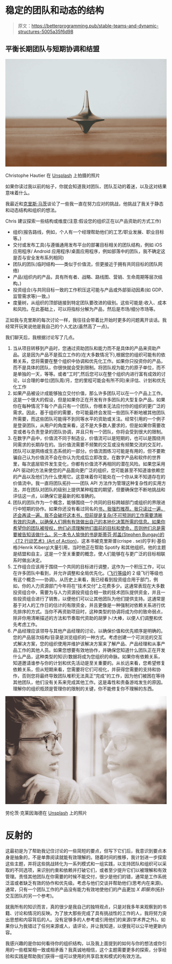 # 稳定的团队和动态的结构

> 原文：<https://betterprogramming.pub/stable-teams-and-dynamic-structures-5005a35f6d98>

## 平衡长期团队与短期协调和结盟

![](img/6b4a8c6e7bdfb1130ea80eceb60c38e5.png)

Christophe Hautier 在 [Unsplash](https://unsplash.com/s/photos/balance?utm_source=unsplash&utm_medium=referral&utm_content=creditCopyText) 上拍摄的照片

如果你读过我以前的帖子，你就会知道我对团队、团队互动的着迷，以及这对结果意味着什么。

我最近和[克里斯·马茨](https://twitter.com/papachrismatts)谈论了一些我一直在努力应对的挑战，他挑战了我关于静态和动态结构和组织的想法。

Chris 建议探索一些结构或维度(注意:假设您的组织正在以产品资助的方式工作)

*   组织(报告路线，例如，个人有一个经理帮助他们的工艺/职业发展、职业目标等。)
*   交付或发布工具(与遵循通用发布平台的部署目标相关的团队结构，例如 iOS 应用程序/ Android 应用程序/桌面应用程序，例如部落中的团队，我不确定这是否与安全发布系列相同)
*   团队的团队(临时结构——类似于价值流，但更接近于拥有共同目标的团队网络)
*   产品(组织内的产品，具有所有者、战略、路线图、营销、生命周期等层次结构。)
*   投资组合(与共同目标一致的工作积压这可能与产品或外部驱动因素(如 GDP、监管需求等)一致。)
*   度量树，从组织的顶部链接到特定团队要改进的级别。这些可能是:收入、成本和风险。在此基础上，可以将指标分解为产品，然后是市场/细分市场等。

正如我与克里斯的每次讨论一样，我往往会带着比开始时更多的问题离开谈话。我经常开玩笑说他是我自己的个人尤达(虽然高了一点)。

我们聊天后，我根据讨论写了几点。

1.  当从项目转移到产品时，您通过资助团队和能力而不是具体的产品来资助产品。这是因为产品不是孤立工作的(在大多数情况下),根据您的组织可能有的依赖关系，您将需要在整个组织中协调和优先化工作。如果你只投资你的产品，而不是具体的团队，你很快就会受到限制。将团队视为能力的原子单位，而不是单独的一天，等等。或者“工时”,然后您可以在整个组织内进行富有成效的讨论，以合理的单位(团队周/月，您的里程可能会有所不同)来评估、计划和优先化工作
2.  如果产品被设计成能够独立交付价值，那么许多团队可以在一个产品上工作。这是一个很大的假设，但是如果你正在开发有许多团队的大型复杂产品，如果你在每种情况下每个产品只有一个团队，你根本无法应付你的组织的更广泛的需求。因此，基于组织的需要，你可能最终会发现一些团队不断地被其他团队所需要，而这些团队可能得不到同等水平的资助或关注。经常引用的一个例子是登录团队，从用户的角度来看，这不是大多数人要求的，但是如果你需要改变或者与负责登录的团队协调，并且只有一个团队，你将会受到很大的限制。
3.  在数字产品中，价值流不同于制造业，价值流可以是短期的，也可以是围绕共同需求的长期存在的。当价值流需要不频繁的交互或没有频繁交流的交互时，团队可以是网络或生态系统的一部分。价值流图练习可能是有用的，但不要欺骗自己认为价值流不会在你认为完成后立即改变。在数字产品和软件的世界里，每次底层软件发生变化，你都有价值流不再相同的潜在风险。如果您采用 API 驱动的方法来使您的产品面向更广泛的组织，您可能甚至不知道谁依赖您的产品以及他们为什么使用它。这意味着你可能处在一个你从来不知道存在的价值流中。我一直将团队拓扑——团队 API 方法作为管理这种复杂性的实用方法，并在团队对团队的级别上提供某种程度的期望，但要确保您不断地挑战和评估这一点，以确保它是最新的和准确的。
4.  团队的团队作为一个概念，能够围绕一个共同的目标跨越部门或组织的界限进行中短期的协作。如果你还没有看过同名的[书，我强烈推荐。我只读过一遍，还会再读一遍。我不会破坏这本书，但前提是复杂/不可预测的工作需要清晰有效的沟通，以确保人们拥有有效做出自己的本地化决策所需的信息。如果你希望你的团队被授权，他们必须理解他们面前的目标和使命，否则他们总是需要被告知该做什么。另一本令人愉快的书是斯蒂芬·邦盖(Stephen Bungay)的《T2 行动艺术》(Art of Action)](https://www.mcchrystalgroup.com/library/team-teams-new-rules-engagement-complex-world/)，这本书被克里斯普(crispe . se)的亨利·基伯格(Henrik Kiberg)大量引用，当时他正在帮助 Spotify 和其他组织。他的主题是结盟和自主，这是一个至关重要的概念，使人们能够在与更广泛的目标相联系时做出决定。
5.  工作组合应该用于围绕一个共同的目标进行调整，这作为一个积压工作，可以在许多团队中看到，并允许调整和全局优先化。([飞行等级](https://www.leanability.com/en/blog/2017/04/flight-levels-the-organizational-improvement-levels/)的 2 级飞行等级也有这个概念——协调)。从历史上来看，我已经看到投资组合用于部门，例如，你的人力资源部门今年将在“技术交付”上花费多少。这通常表现在大多数投资组合中，需要为与人力资源投资组合相一致的技术团队提供资金，并且一些投资组合进行了销售，以便他们可以让其他团队为他们提供支持。这通常是基于对人的工作日的估计的有限资金，并且更像是一种强制对依赖关系进行优先排序的方式。当你不再资助项目时，这种类型的协调将成为你的致命弱点，除非你用清晰描述的方法和节奏取代资助的胡萝卜/大棒，以便人们调整和优先考虑工作。
6.  产品经理应该领导与其他产品经理的讨论，以确保价值和优先顺序是明确的。您的产品层次结构/目录是浏览组织的一种方式。考虑创建一个可浏览的交互式解决方案，您的组织使用并维护该解决方案来了解产品、产品经理和从事产品工作的其他人员。如果您想要有效地协作，并确保您知道什么团队正在开发什么产品，这种类型的知识/数据将成为您组织的命脉。如果你有依赖关系，知道邀请谁参与你的计划和优先活动是至关重要的。从长远来看，您希望修复依赖关系，但从短期来看，您需要将它们可视化，并获得您需要的支持和协作，否则您将最终导致团队堆积无法真正“完成”的工作，因为他们被困在等待其他团队，他们没有关系来完成其他工作。这是毒性和责备游戏发生的原因。理解你的组织瓶颈是管理你的限制的关键，你不能修复你不理解的东西。

![](img/98e97ecf0a061c08456b43a8f2054812.png)

劳伦茨·克莱因海德在 [Unsplash](https://unsplash.com/s/photos/reflection?utm_source=unsplash&utm_medium=referral&utm_content=creditCopyText) 上的照片

# 反射的

这最初是为了帮助我记住讨论的一些简短的要点，但写下它们后，我意识到要点本身是抽象的，不是单靠阅读就能有效理解的。随着时间的推移，我计划进一步探索这些主题，并将这些挑战转化为一系列模式和一组实践，以支持团队和组织可以采取的不同选项，来识别约束和依赖并打破它们，或者至少提升它们以被理解和有效管理。责怪其他团队在你需要的时候不能交付，很少是他们的错，通常是工作系统泛滥或者缺乏有效的协作和优先级。考虑与他们交谈并帮助他们(思考内在来源)。通常，只有一个团队工作的产品没有能力有效地使他们的产品更加 *X 即服务*(拓扑交互团队的另一个参考)。

就我所有的知识而言，真的很少是我自己的独特观点，只是对我多年来观察到的书籍、讨论和情况的反映。为了放大那些完成了具有挑战性的工作的人，我将努力突出思想和内容背后的人。没有足够多的人参考或引用他们的来源(学术界之外)。如果你认为我错过了任何来源或人，请评论，并让我知道，以便我可以公平地更新内容。

我感兴趣的是你如何看待你的组织结构，以及我上面提到的如何与你的想法或你引用的一些框架相一致或相矛盾？我真诚地相信，这个主题需要更多的探索，分享经验和实践是帮助我们获得一组可以使用的共享启发和模式的有效方法。